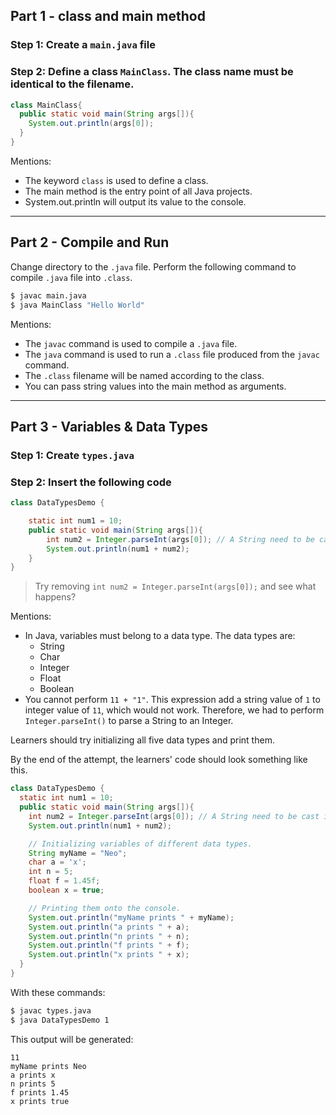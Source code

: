## Part 1 - class and main method

### Step 1: Create a `main.java` file

### Step 2: Define a class `MainClass`. The class name must be identical to the filename.

```java
class MainClass{
  public static void main(String args[]){
    System.out.println(args[0]);
  }
}
```

Mentions:
- The keyword `class` is used to define a class.
- The main method is the entry point of all Java projects.
- System.out.println will output its value to the console.

---

## Part 2 - Compile and Run 

Change directory to the `.java` file. Perform the following command to compile `.java` file into `.class`.

```sh
$ javac main.java
$ java MainClass "Hello World"
```

Mentions:
- The `javac` command is used to compile a `.java` file. 
- The `java` command is used to run a `.class` file produced from the `javac` command. 
- The `.class` filename will be named according to the class. 
- You can pass string values into the main method as arguments.

---

## Part 3 - Variables & Data Types

### Step 1: Create `types.java`

### Step 2: Insert the following code

```java
class DataTypesDemo {

    static int num1 = 10;
    public static void main(String args[]){
        int num2 = Integer.parseInt(args[0]); // A String need to be cast into Integer
        System.out.println(num1 + num2);
    }
}
```

> Try removing `int num2 = Integer.parseInt(args[0]);` and see what happens? 

Mentions:
- In Java, variables must belong to a data type. The data types are:
    - String
    - Char
    - Integer
    - Float
    - Boolean
- You cannot perform `11 + "1"`. This expression add a string value of `1` to integer value of `11`, which would not work. Therefore, we had to perform `Integer.parseInt()` to parse a String to an Integer.

Learners should try initializing all five data types and print them.

By the end of the attempt, the learners' code should look something like this.

```java
class DataTypesDemo {
  static int num1 = 10;
  public static void main(String args[]){
    int num2 = Integer.parseInt(args[0]); // A String need to be cast into Integer
    System.out.println(num1 + num2);

    // Initializing variables of different data types.
    String myName = "Neo";
    char a = 'x';
    int n = 5;
    float f = 1.45f;
    boolean x = true;

    // Printing them onto the console.
    System.out.println("myName prints " + myName);
    System.out.println("a prints " + a);
    System.out.println("n prints " + n);
    System.out.println("f prints " + f);
    System.out.println("x prints " + x);
  }
}
```

With these commands:

```sh
$ javac types.java
$ java DataTypesDemo 1
```
This output will be generated:

```
11
myName prints Neo
a prints x
n prints 5
f prints 1.45
x prints true
```
